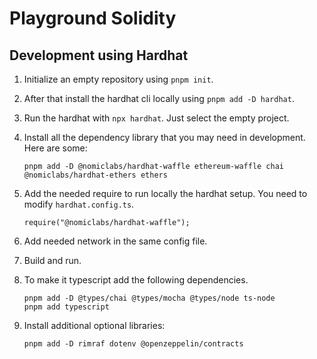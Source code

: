 # Playground Solidity

## Development using Hardhat

1. Initialize an empty repository using `pnpm init`.
2. After that install the hardhat cli locally using `pnpm add -D hardhat`.
3. Run the hardhat with `npx hardhat`. Just select the empty project.
4. Install all the dependency library that you may need in development. Here are some:

    ```
    pnpm add -D @nomiclabs/hardhat-waffle ethereum-waffle chai @nomiclabs/hardhat-ethers ethers
    ```

5. Add the needed require to run locally the hardhat setup. You need to modify `hardhat.config.ts`.

    ```
    require("@nomiclabs/hardhat-waffle");
    ```

6. Add needed network in the same config file.
7. Build and run.
8. To make it typescript add the following dependencies.

    ```
    pnpm add -D @types/chai @types/mocha @types/node ts-node
    pnpm add typescript 
    ```

9. Install additional optional libraries:

    ```
    pnpm add -D rimraf dotenv @openzeppelin/contracts
    ```